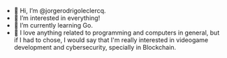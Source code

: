 - 👋 Hi, I’m @jorgerodrigoleclercq.
- 👀 I’m interested in everything!
- 🌱 I’m currently learning Go.
- 💞 I love anything related to programming and computers in general, but if I had to chose, I would say that I'm really interested in videogame development and cybersecurity, specially in Blockchain. 
<!---
JorgeRodrigoLeclercq/JorgeRodrigoLeclercq is a ✨ special ✨ repository because its `README.md` (this file) appears on your GitHub profile.
You can click the Preview link to take a look at your changes.
--->
